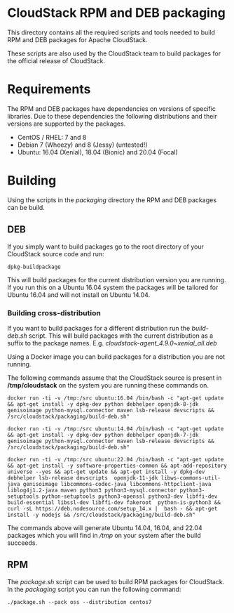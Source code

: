 # CloudStack RPM and DEB packaging
This directory contains all the required scripts and tools needed to build RPM and DEB packages for Apache CloudStack.

These scripts are also used by the CloudStack team to build packages for the official release of CloudStack.

# Requirements
The RPM and DEB packages have dependencies on versions of specific libraries. Due to these dependencies the following distributions and their versions are supported by the packages.

* CentOS / RHEL: 7 and 8
* Debian 7 (Wheezy) and 8 (Jessy) (untested!)
* Ubuntu: 16.04 (Xenial), 18.04 (Bionic) and 20.04 (Focal)

# Building
Using the scripts in the *packaging* directory the RPM and DEB packages can be build.

## DEB
If you simply want to build packages go to the root directory of your CloudStack source code and run:

``dpkg-buildpackage``

This will build packages for the current distribution version you are running. If you run this on a Ubuntu 16.04 system the packages will be tailored for Ubuntu 16.04 and will not install on Ubuntu 14.04.

### Building cross-distribution
If you want to build packages for a different distribution run the *build-deb.sh* script. This will build packages with the current distribution as a suffix to the package names. E.g. *cloudstack-agent_4.9.0~xenial_all.deb*

Using a Docker image you can build packages for a distribution you are not running.

The following commands assume that the CloudStack source is present in **/tmp/cloudstack** on the system you are running these commands on.

``docker run -ti -v /tmp:/src ubuntu:16.04 /bin/bash -c "apt-get update && apt-get install -y dpkg-dev python debhelper openjdk-8-jdk genisoimage python-mysql.connector maven lsb-release devscripts && /src/cloudstack/packaging/build-deb.sh"``

``docker run -ti -v /tmp:/src ubuntu:14.04 /bin/bash -c "apt-get update && apt-get install -y dpkg-dev python debhelper openjdk-7-jdk genisoimage python-mysql.connector maven lsb-release devscripts && /src/cloudstack/packaging/build-deb.sh"``

``docker run -ti -v /tmp:/src ubuntu:22.04 /bin/bash -c "apt-get update && apt-get install -y software-properties-common && apt-add-repository universe --yes && apt-get update && apt-get install -y dpkg-dev debhelper lsb-release devscripts  openjdk-11-jdk libws-commons-util-java genisoimage libcommons-codec-java libcommons-httpclient-java liblog4j1.2-java maven python3 python3-mysql.connector python3-setuptools python-setuptools python3-openssl python3-dev libffi-dev build-essential libssl-dev libffi-dev fakeroot  python-is-python3 && curl -sL https://deb.nodesource.com/setup_14.x |  bash - && apt-get install -y nodejs && /src/cloudstack/packaging/build-deb.sh"``

The commands above will generate Ubuntu 14.04, 16.04, and 22.04 packages which you will find in */tmp* on your system after the build succeeds.

## RPM
The *package.sh* script can be used to build RPM packages for CloudStack. In the *packaging* script you can run the following command:

``./package.sh --pack oss --distribution centos7``
